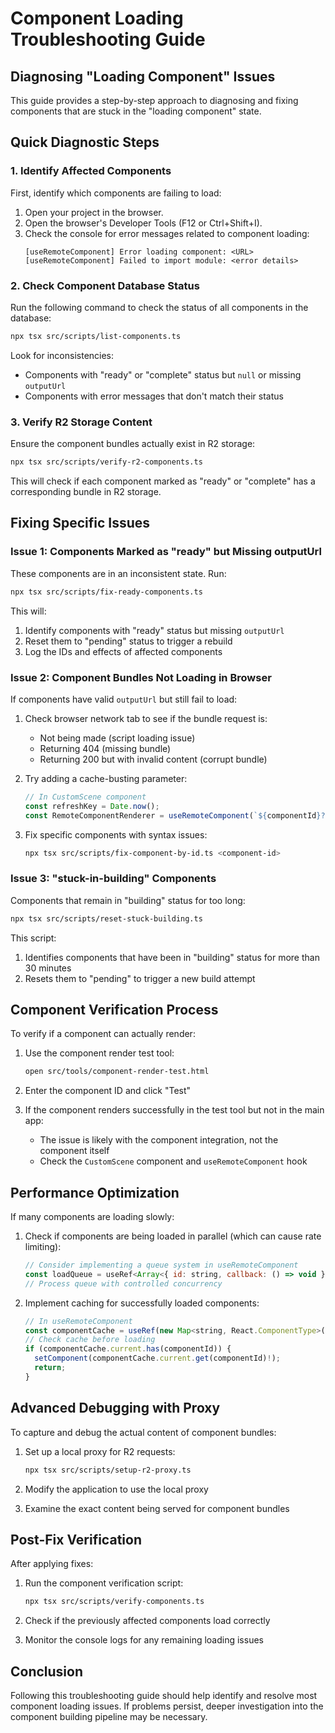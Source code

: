 # Component Loading Troubleshooting Guide

## Diagnosing "Loading Component" Issues

This guide provides a step-by-step approach to diagnosing and fixing components that are stuck in the "loading component" state.

## Quick Diagnostic Steps

### 1. Identify Affected Components

First, identify which components are failing to load:

1. Open your project in the browser.
2. Open the browser's Developer Tools (F12 or Ctrl+Shift+I).
3. Check the console for error messages related to component loading:
   ```
   [useRemoteComponent] Error loading component: <URL>
   [useRemoteComponent] Failed to import module: <error details>
   ```

### 2. Check Component Database Status

Run the following command to check the status of all components in the database:

```bash
npx tsx src/scripts/list-components.ts
```

Look for inconsistencies:
- Components with "ready" or "complete" status but `null` or missing `outputUrl`
- Components with error messages that don't match their status

### 3. Verify R2 Storage Content

Ensure the component bundles actually exist in R2 storage:

```bash
npx tsx src/scripts/verify-r2-components.ts
```

This will check if each component marked as "ready" or "complete" has a corresponding bundle in R2 storage.

## Fixing Specific Issues

### Issue 1: Components Marked as "ready" but Missing outputUrl

These components are in an inconsistent state. Run:

```bash
npx tsx src/scripts/fix-ready-components.ts
```

This will:
1. Identify components with "ready" status but missing `outputUrl`
2. Reset them to "pending" status to trigger a rebuild
3. Log the IDs and effects of affected components

### Issue 2: Component Bundles Not Loading in Browser

If components have valid `outputUrl` but still fail to load:

1. Check browser network tab to see if the bundle request is:
   - Not being made (script loading issue)
   - Returning 404 (missing bundle)
   - Returning 200 but with invalid content (corrupt bundle)

2. Try adding a cache-busting parameter:
   ```js
   // In CustomScene component
   const refreshKey = Date.now();
   const RemoteComponentRenderer = useRemoteComponent(`${componentId}?t=${refreshKey}`);
   ```

3. Fix specific components with syntax issues:
   ```bash
   npx tsx src/scripts/fix-component-by-id.ts <component-id>
   ```

### Issue 3: "stuck-in-building" Components

Components that remain in "building" status for too long:

```bash
npx tsx src/scripts/reset-stuck-building.ts
```

This script:
1. Identifies components that have been in "building" status for more than 30 minutes
2. Resets them to "pending" to trigger a new build attempt

## Component Verification Process

To verify if a component can actually render:

1. Use the component render test tool:
   ```bash
   open src/tools/component-render-test.html
   ```

2. Enter the component ID and click "Test"
3. If the component renders successfully in the test tool but not in the main app:
   - The issue is likely with the component integration, not the component itself
   - Check the `CustomScene` component and `useRemoteComponent` hook

## Performance Optimization

If many components are loading slowly:

1. Check if components are being loaded in parallel (which can cause rate limiting):
   ```js
   // Consider implementing a queue system in useRemoteComponent
   const loadQueue = useRef<Array<{ id: string, callback: () => void }>>([]);
   // Process queue with controlled concurrency
   ```

2. Implement caching for successfully loaded components:
   ```js
   // In useRemoteComponent
   const componentCache = useRef(new Map<string, React.ComponentType>());
   // Check cache before loading
   if (componentCache.current.has(componentId)) {
     setComponent(componentCache.current.get(componentId)!);
     return;
   }
   ```

## Advanced Debugging with Proxy

To capture and debug the actual content of component bundles:

1. Set up a local proxy for R2 requests:
   ```bash
   npx tsx src/scripts/setup-r2-proxy.ts
   ```

2. Modify the application to use the local proxy
3. Examine the exact content being served for component bundles

## Post-Fix Verification

After applying fixes:

1. Run the component verification script:
   ```bash
   npx tsx src/scripts/verify-components.ts
   ```

2. Check if the previously affected components load correctly
3. Monitor the console logs for any remaining loading issues

## Conclusion

Following this troubleshooting guide should help identify and resolve most component loading issues. If problems persist, deeper investigation into the component building pipeline may be necessary.
